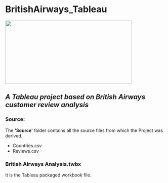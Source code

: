 # BritishAirways_Tableau
<img src="https://upload.wikimedia.org/wikipedia/sco/4/42/British_Airways_Logo.svg" width=400 height=200>

## *A Tableau project based on British Airways customer review analysis* </br>

### Source:
The **'Source'** folder contains all the source files from which the Project was derived. <br>
* Countries.csv <br>
* Reviews.csv <br>

### British Airways Analysis.twbx
It is the Tableau packaged workbook file.
